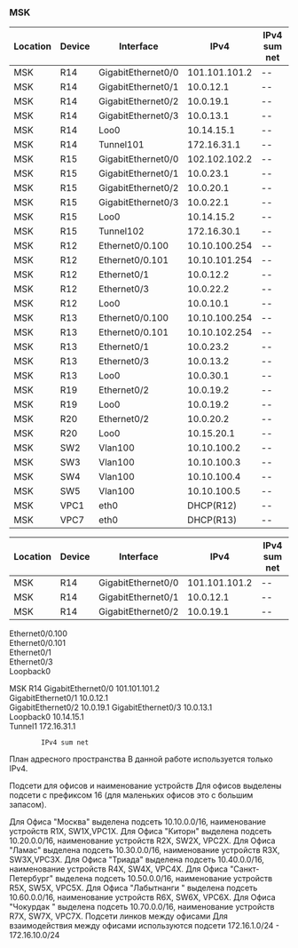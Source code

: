 ### MSK ###

| Location  | Device | Interface  |  IPv4  | IPv4 sum net |
| ------------- | ------------- | ------------- | ------------- | ------------- |
| MSK  | R14  | GigabitEthernet0/0  | 101.101.101.2  | -- |
| MSK  | R14  | GigabitEthernet0/1  | 10.0.12.1  | -- |
| MSK  | R14  | GigabitEthernet0/2  | 10.0.19.1  | -- |
| MSK  | R14  | GigabitEthernet0/3  | 10.0.13.1  | -- |
| MSK  | R14  | Loo0  | 10.14.15.1   | -- |
| MSK  | R14  | Tunnel101  | 172.16.31.1   | -- |
| MSK  | R15  | GigabitEthernet0/0  | 102.102.102.2  | -- |
| MSK  | R15  | GigabitEthernet0/1  | 10.0.23.1  | -- |
| MSK  | R15  | GigabitEthernet0/2  | 10.0.20.1  | -- |
| MSK  | R15  | GigabitEthernet0/3  | 10.0.22.1  | -- |
| MSK  | R15  | Loo0  | 10.14.15.2   | -- |
| MSK  | R15  | Tunnel102  | 172.16.30.1   | -- |
| MSK  | R12  | Ethernet0/0.100              | 10.10.100.254     | -- |
| MSK  | R12  | Ethernet0/0.101  | 10.10.101.254     | -- |
| MSK  | R12  | Ethernet0/1  | 10.0.12.2         | -- |
| MSK  | R12  | Ethernet0/3   | 10.0.22.2         | -- |
| MSK  | R12  | Loo0  | 10.0.10.1         | -- |
| MSK  | R13 | Ethernet0/0.100              | 10.10.100.254    | -- |
| MSK  | R13  | Ethernet0/0.101  | 10.10.102.254       | -- |
| MSK  | R13  | Ethernet0/1  | 10.0.23.2               | -- |
| MSK  | R13  | Ethernet0/3   | 10.0.13.2               | -- |
| MSK  | R13  | Loo0  | 10.0.30.1              | -- |
| MSK  | R19  | Ethernet0/2  | 10.0.19.2        | -- |
| MSK  | R19  | Loo0  | 10.0.19.2               | -- |
| MSK  | R20  | Ethernet0/2   | 10.0.20.2              | -- |
| MSK  | R20  | Loo0  | 10.15.20.1              | -- |
| MSK  | SW2  | Vlan100  | 10.10.100.2  | -- |
| MSK  | SW3  | Vlan100  | 10.10.100.3  | -- |
| MSK  | SW4  | Vlan100  | 10.10.100.4  | -- |
| MSK  | SW5  | Vlan100  |10.10.100.5  | -- |
| MSK  | VPC1  | eth0  | DHCP(R12)  | -- |
| MSK  | VPC7  | eth0  | DHCP(R13)  | -- |


| Location  | Device | Interface  |  IPv4  | IPv4 sum net |
| ------------- | ------------- | ------------- | ------------- | ------------- |
| MSK  | R14  | GigabitEthernet0/0  | 101.101.101.2  | -- |
| MSK  | R14  | GigabitEthernet0/1  | 10.0.12.1  | -- |
| MSK  | R14  | GigabitEthernet0/2  | 10.0.19.1  | -- |


Ethernet0/0.100            
Ethernet0/0.101            
Ethernet0/1                
Ethernet0/3                
Loopback0


MSK	R14	GigabitEthernet0/0         	101.101.101.2   
		GigabitEthernet0/1         	10.0.12.1       
		GigabitEthernet0/2         	10.0.19.1
		GigabitEthernet0/3         	10.0.13.1       
		Loopback0   	10.14.15.1      
		Tunnel1  	172.16.31.1     

			IPv4 sum net

План адресного пространства
В данной работе используется только IPv4.

Подсети для офисов и наименование устройств
Для офисов выделены подсети с префиксом 16 (для маленьких офисов это с большим запасом).

Для Офиса "Москва" выделена подсеть 10.10.0.0/16, наименование устройств R1X, SW1X,VPC1X.
Для Офиса "Киторн" выделена подсеть 10.20.0.0/16, наименование устройств R2X, SW2X, VPC2X.
Для Офиса "Ламас" выделена подсеть 10.30.0.0/16, наименование устройств R3X, SW3X,VPC3X.
Для Офиса "Триада" выделена подсеть 10.40.0.0/16, наименование устройств R4X, SW4X, VPC4X.
Для Офиса "Санкт-Петербург" выделена подсеть 10.50.0.0/16, наименование устройств R5X, SW5X, VPC5X.
Для Офиса "Лабытнанги " выделена подсеть 10.60.0.0/16, наименование устройств R6X, SW6X, VPC6X.
Для Офиса "Чокурдак " выделена подсеть 10.70.0.0/16, наименование устройств R7X, SW7X, VPC7X.
Подсети линков между офисами
Для взаимодействия между офисами используются подсети 172.16.1.0/24 - 172.16.10.0/24
